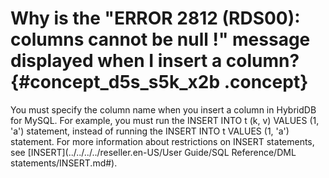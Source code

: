 # Why is the "ERROR 2812 \(RDS00\): columns cannot be null !" message displayed when I insert a column? {#concept_d5s_s5k_x2b .concept}

You must specify the column name when you insert a column in HybridDB for MySQL. For example, you must run the INSERT INTO t \(k, v\) VALUES \(1, 'a'\) statement, instead of running the INSERT INTO t VALUES \(1, 'a'\) statement. For more information about restrictions on INSERT statements, see [INSERT](../../../../reseller.en-US/User Guide/SQL Reference/DML statements/INSERT.md#).


